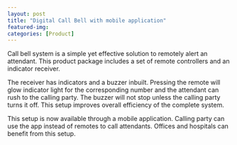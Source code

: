 ```yaml
---
layout: post
title: "Digital Call Bell with mobile application"
featured-img:
categories: [Product]
---
```


Call bell system is a simple yet effective solution to remotely alert an attendant. This product   package includes a set of remote controllers and an indicator receiver.

The receiver has indicators and a buzzer inbuilt. Pressing the remote will glow indicator light for the corresponding number and the attendant can rush to the calling party. The buzzer will not stop unless the calling party turns it off. This setup improves overall efficiency of the complete system.


This setup is now available through a mobile application. Calling party can use the app instead of remotes to call attendants. Offices and hospitals can benefit from this setup. 

